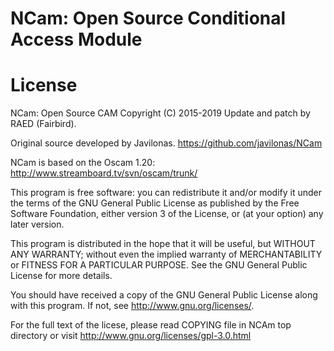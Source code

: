 NCam: Open Source Conditional Access Module
============================================


License
=======

NCam: Open Source CAM
Copyright (C) 2015-2019 Update and patch by RAED (Fairbird).

Original source developed by Javilonas.
https://github.com/javilonas/NCam

NCam is based on the Oscam 1.20: http://www.streamboard.tv/svn/oscam/trunk/

This program is free software: you can redistribute it and/or modify
it under the terms of the GNU General Public License as published by
the Free Software Foundation, either version 3 of the License, or
(at your option) any later version.

This program is distributed in the hope that it will be useful,
but WITHOUT ANY WARRANTY; without even the implied warranty of
MERCHANTABILITY or FITNESS FOR A PARTICULAR PURPOSE.  See the
GNU General Public License for more details.

You should have received a copy of the GNU General Public License
along with this program.  If not, see <http://www.gnu.org/licenses/>.

For the full text of the licese, please read COPYING file in NCAm
top directory or visit http://www.gnu.org/licenses/gpl-3.0.html


